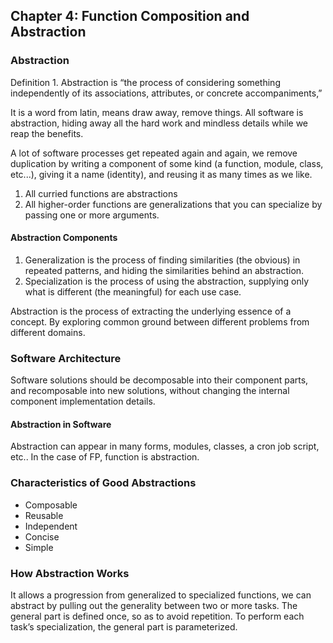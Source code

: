 ## Chapter 4: Function Composition and Abstraction

### Abstraction

Definition 1. Abstraction is “the process of considering something independently of its associations, attributes, or concrete accompaniments,”

It is a word from latin, means draw away, remove things. All software is abstraction, hiding away all the hard work and mindless details while we reap the
benefits.

A lot of software processes get repeated again and again, we remove duplication by writing a component of some kind (a function, module, class,
etc...), giving it a name (identity), and reusing it as many times as we like.

1. All curried functions are abstractions
2. All higher-order functions are generalizations that you can specialize by passing one or more arguments.

#### Abstraction Components
1. Generalization is the process of finding similarities (the obvious) in repeated patterns, and hiding the similarities behind an abstraction.
2. Specialization is the process of using the abstraction, supplying only what is different (the meaningful) for each use case.

Abstraction is the process of extracting the underlying essence of a concept. By exploring common ground between different problems from different domains.

### Software Architecture
Software solutions should be decomposable into their component parts, and recomposable into new solutions, without changing the internal component implementation details.

#### Abstraction in Software
Abstraction can appear in many forms, modules, classes, a cron job script, etc.. In the case of FP, function is abstraction.


### Characteristics of Good Abstractions
* Composable
* Reusable
* Independent
* Concise
* Simple

### How Abstraction Works
It allows a progression from generalized to specialized functions, we can abstract by pulling out the generality between two or more tasks. The general part is defined once, so as to avoid repetition. To perform each task’s specialization, the general part is parameterized.